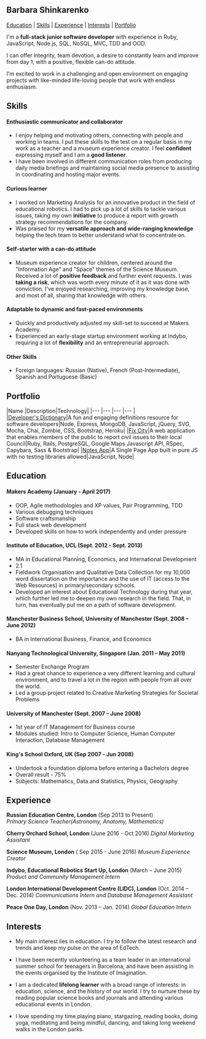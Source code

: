 ## Barbara Shinkarenko

[Education](#education) | [Skills](#skills) | [Experience](#experience) | [Interests](#interests) | [Portfolio](#portfolio)

I'm a **full-stack junior software developer** with experience in Ruby, JavaScript, Node.js, SQL, NoSQL, MVC, TDD and OOD.

I can offer integrity, team devotion, a desire to constantly learn and improve from day 1, with a positive, flexible can-do attitude.

I'm excited to work in a challenging and open environment on engaging projects with like-minded life-loving people that work with endless enthusiasm.

## Skills

#### Enthusiastic communicator and collaborator

- I enjoy helping and motivating others, connecting with people and working in teams. I put these skills to the test on a regular basis in my work as a teacher and a museum experience creator. I feel **confident** expressing myself and I am a **good listener**.
- I have been involved in different communication roles from producing daily media briefings and maintaining social media presence to assisting in coordinating and hosting major events.

#### Curious learner

- I worked on Marketing Analysis for an innovative product in the field of educational robotics. I had to pick up a lot of skills to tackle various issues, taking my own **initiative** to produce a report with growth strategy recommendations for the company.
- Was praised for my **versatile approach and wide-ranging knowledge** helping the tech team to better understand what to concentrate on.

#### Self-starter with a can-do attitude

- Museum experience creator for children, centered around the "Information Age" and "Space" themes of the Science Museum. Received a lot of **positive feedback** and further event requests. I was **taking a risk**, which was worth every minute of it as it was done with conviction.
I've enjoyed researching, improving my knowledge base, and most of all, sharing that knowledge with others.

#### Adaptable to dynamic and fast-paced environments

- Quickly and productively adjusted my skill-set to succeed at Makers Academy.
- Experienced an early-stage startup environment working at Indybo, requiring a lot of **flexibility** and an entrepreneurial approach.

#### Other Skills

- Foreign languages: Russian (Native), French (Post-Intermediate),  Spanish and Portuguese (Basic)

## Portfolio

|Name |Description|Technology|
|---	|---	|---	|---	|  	
|[Developer's Dictionary](#https://github.com/KatHicks/developers-dictionary)|A fun and engaging definitions resource for software developers|Node, Express, MongoDB, JavaScript, jQuery, SVG, Mocha, Chai, Zombie, CSS, Bootstrap, Heroku|
|[Fix City](#https://github.com/KatHicks/fix-city)|A web application that enables members of the public to report civil issues to their local Council|Ruby, Rails, PostgreSQL, Google Maps Javascript API, RSpec, Capybara, Sass & Bootstrap|
|[Notes App](#https://github.com/rkclark/notes-app-challenge)|A Single Page App built in pure JS with no testing libraries allowed|JavaScript, Node|   	

## Education

#### Makers Academy (January - April 2017)

 - OOP, Agile methodologies and XP values, Pair Programming, TDD
 - Various debugging techniques
 - Software craftsmanship
 - Full stack web development
 - Developed skills on how to work independently and under pressure

#### Institute of Education, UCL (Sept. 2012 - Sept. 2013)

- MA in Educational Planning, Economics, and International Development
- 2.1
- Fieldwork Organisation and Qualitative Data Collection for my 10,000 word dissertation on the importance and the use of IT (access to the Web Resources) in primary/secondary schools.
- Developed an interest about Educational Technology during that year, which further led me to deepen my own research in the field. That, in turn, has eventually put me on a path of software development.


#### Manchester Business School, University of Manchester (Sept. 2008 – June 2012)                                             	       	
- BA in International Business, Finance, and Economics  

#### Nanyang Technological University, Singapore	(Jan. 2011 – May 2011)			 	        

- Semester Exchange Program
- Had a great chance to experience a very different learning and cultural environment, and to travel a lot in the region with people from all over the world.
- Led a group project related to Creative Marketing Strategies for Societal Problems

#### University of Manchester (Sept. 2007 – June 2008)

- 1st year of IT Management for Business course
- Modules studied: Intro to Computer Science, Human Computer Interaction, Database Management

#### King's School Oxford, UK (Sep 2007 - Jun 2008)
- Undertook a foundation diploma before entering a Bachelors degree
- Overall result - 75%
- Subjects: Mathematics, Data and Statistics, Physics, Geography


## Experience

**Russian Education Centre, London** (Sep 2013 to Present)    
*Primary Science Teacher(Astronomy, Anatomy, Mathematics)*  

**Cherry Orchard School, London** (June 2016 - Oct 2016)
*Digital Marketing Assistant*

**Science Museum, London** ( Sep 2015 - June 2016)
*Museum Experience Creator*

**Indybo, Educational Robotics Start Up, London** (March – June 2015)   
*Product and Community Management Intern*

**London International Development Centre (LIDC), London** (Oct. 2014 – Dec. 2014)
*Communications Intern and Database Management Assistant*

**Peace One Day, London** (Nov. 2013 – Jan. 2014)
*Global Education Intern*

## Interests

- My main interest lies in education. I try to follow the latest research and trends and keep my pulse on the area of EdTech.

- I have been recently volunteering as a team leader in an international summer school for teenagers in Barcelona, and have been assisting in the events organised by the Institute of Imagination.

- I am a dedicated **lifelong learner** with a broad range of interests: in education, science, and the history of our world. I try to nurture these by reading popular science books and journals and attending various educational events in London.

-	I love spending my time playing piano, stargazing, reading books, doing yoga, meditating and being mindful, dancing, and taking long weekend walks in the London parks.
